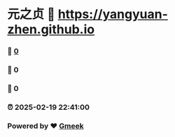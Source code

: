 # 元之贞 :link: https://yangyuan-zhen.github.io 
### :page_facing_up: [0](https://yangyuan-zhen.github.io/tag.html) 
### :speech_balloon: 0 
### :hibiscus: 0 
### :alarm_clock: 2025-02-19 22:41:00 
### Powered by :heart: [Gmeek](https://github.com/Meekdai/Gmeek)
